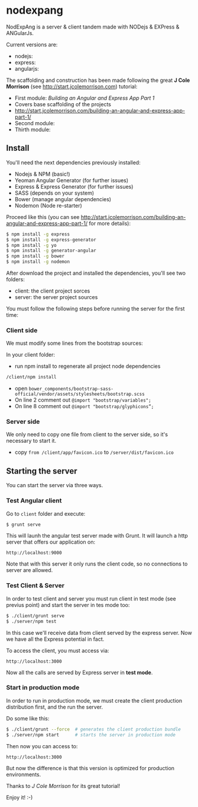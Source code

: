 # nodexpang

NodExpAng is a server &amp; client tandem made with NODejs & EXPress & ANGularJs.

Current versions are:

* nodejs:
* express:
* angularjs:

The scaffolding and construction has been made following the great **J Cole Morrison** (see http://start.jcolemorrison.com) tutorial:

* First module: *Building an Angular and Express App Part 1*
 * Covers base scaffolding of the projects
 * http://start.jcolemorrison.com/building-an-angular-and-express-app-part-1/
* Second module:
* Thirth module: 

## Install
You'll need the next dependencies previously installed:

* Nodejs & NPM (basic!)
* Yeoman Angular Generator (for further issues)
* Express & Express Generator (for further issues)
* SASS (depends on your system)
* Bower (manage angular dependencies)
* Nodemon (Node re-starter)

Proceed like this (you can see http://start.jcolemorrison.com/building-an-angular-and-express-app-part-1/ for more details):
```bash
$ npm install -g express
$ npm install -g express-generator
$ npm install -g yo
$ npm install -g generator-angular
$ npm install -g bower
$ npm install -g nodemon
```

After download the project and installed the dependencies, you'll see two folders: 

* client: the client project sorces
* server: the server project sources

You must follow the following steps before running the server for the first time:

### Client side
We must modify some lines from the bootstrap sources:

In your client folder:

* run npm install to regenerate all project node dependencies
```bash
/client/npm install
```
* open ```bower_components/bootstrap-sass-official/vendor/assets/stylesheets/bootstrap.scss```
 * On line 2 comment out ```@import "bootstrap/variables";```
 * On line 8 comment out ```@import "bootstrap/glyphicons”;```

### Server side
We only need to copy one file from client to the server side, so it's necessary to start it.

* copy ```from /client/app/favicon.ico``` to ```/server/dist/favicon.ico```

## Starting the server
You can start the server via three ways.

### Test Angular client
Go to ```client``` folder and execute:
```bash
$ grunt serve
```
This will launh the angular test server made with Grunt. It will launch a http server that offers our application on:

```http
http://localhost:9000
```

Note that with this server it only runs the client code, so no connections to server are allowed.

### Test Client & Server 
In order to test client and server you must run client in test mode (see previus point) and start the server in tes mode too:

```bash
$ ./client/grunt serve
$ ./server/npm test
```

In this case we'll receive data from client served by the express server. Now we have all the Express potential in fact.

To access the client, you must access via:

```http
http://localhost:3000
```

Now all the calls are served by Express server in **test mode**.

### Start in production mode
In order to run in production mode, we must create the client production distribution first, and the run the server.

Do some like this:
```bash
$ ./client/grunt --force  # generates the client production bundle
$ ./server/npm start      # starts the server in production mode
```

Then now you can access to: 

```http
http://localhost:3000
```

But now the difference is that this version is optimized for production environments.

Thanks to *J Cole Morrison* for its great tutorial!

Enjoy it! :-)

